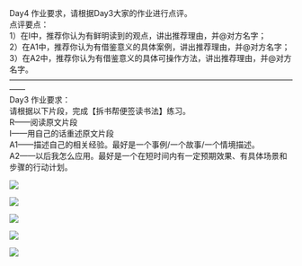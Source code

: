 Day4 作业要求，请根据Day3大家的作业进行点评。  
点评要点：  
1）在I中，推荐你认为有鲜明读到的观点，讲出推荐理由，并@对方名字；  
2）在A1中，推荐你认为有借鉴意义的具体案例，讲出推荐理由，并@对方名字；  
3）在A2中，推荐你认为有借鉴意义的具体可操作方法，讲出推荐理由，并@对方名字。  
——————————————————————————————————————  
Day3 作业要求：  
请根据以下片段，完成【拆书帮便签读书法】练习。  
R——阅读原文片段  
I——用自己的话重述原文片段  
A1——描述自己的相关经验。最好是一个事例/一个故事/一个情境描述。  
A2——以后我怎么应用。最好是一个在短时间内有一定预期效果、有具体场景和步骤的行动计划。  
  

![](http://img3.doubanio.com/view/group_topic/large/public/p35626899.jpg)

  

![](http://img4.douban.com/view/group_topic/large/public/p35626916.jpg)

  

![](http://img4.douban.com/view/group_topic/large/public/p35626936.jpg)

  

![](http://img4.douban.com/view/group_topic/large/public/p35626967.jpg)

  

![](http://img3.douban.com/view/group_topic/large/public/p35626982.jpg)

